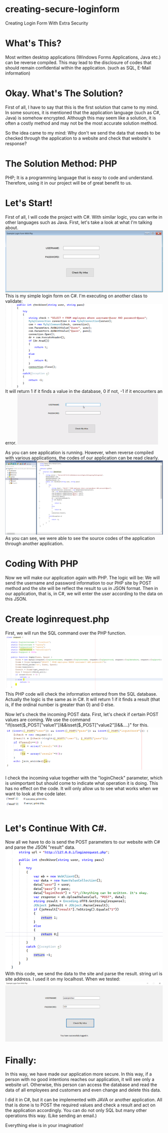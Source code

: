 # creating-secure-loginform
Creating Login Form With Extra Security

# What's This?
Most written desktop applications (Windows Forms Applications, Java etc.) can be reverse compiled.
This may lead to the disclosure of codes that should remain confidential within the application. (such as SQL, E-Mail information)

# Okay. What's The Solution?
First of all, I have to say that this is the first solution that came to my mind. In some sources, it is mentioned that the application language (such as C#, Java) is somehow encrypted. Although this may seem like a solution, it is often a costly method and may not be the most accurate solution method.

So the idea came to my mind: Why don't we send the data that needs to be checked through the application to a website and check that website's response?

# The Solution Method: PHP
PHP; It is a programming language that is easy to code and understand.
Therefore, using it in our project will be of great benefit to us.

# Let's Start!
First of all, I will code the project with C#. With similar logic, you can write in other languages such as Java.
First, let's take a look at what I'm talking about.
![alt text](https://github.com/ogzerg/creating-secure-loginform/blob/main/images/winforms%20main.PNG?raw=true)
This is my simple login form on C#.
I'm executing on another class to validate:
![alt text](https://github.com/ogzerg/creating-secure-loginform/blob/main/images/checkUser%20method.PNG?raw=true)
It will return 1 if it finds a value in the database, 0 if not, -1 if it encounters an error.
![alt text](https://github.com/ogzerg/creating-secure-loginform/blob/main/images/login%20screen.gif?raw=true)

As you can see application is running. However, when reverse compiled with various applications, the codes of our application can be read clearly.
![alt text](https://github.com/ogzerg/creating-secure-loginform/blob/main/images/decompiled%20Class.png?raw=true)
As you can see, we were able to see the source codes of the application through another application.

# Coding With PHP
Now we will make our application again with PHP. The logic will be:
We will send the username and password information to our PHP site by POST method and the site will be reflect the result to us in JSON format. Then in our application, that is, in C#, we will enter the user according to the data on this JSON.

# Create loginrequest.php
First, we will run the SQL command over the PHP function.
![alt text](https://github.com/ogzerg/creating-secure-loginform/blob/main/images/php%20class.PNG?raw=true)
This PHP code will check the information entered from the SQL database. Actually the logic is the same as in C#. It will return 1 if it finds a result (that is, if the ordinal number is greater than 0) and 0 else.

Now let's check the incoming POST data.
First, let's check if certain POST values are coming. We use the command "if(isset($_POST["value1"])&&isset($_POST["value2"])&&....)" for this.
![alt text](https://github.com/ogzerg/creating-secure-loginform/blob/main/images/php%20request.PNG?raw=true)

I check the incoming value together with the "loginCheck" parameter, which is unimportant but should come to indicate what operation it is doing. This has no effect on the code. It will only allow us to see what works when we want to look at the code later.
![alt text](https://github.com/ogzerg/creating-secure-loginform/blob/main/images/json%20print.png?raw=true)
# Let's Continue With C#.
Now all we have to do is send the POST parameters to our website with C# and parse the JSON "result" data.
![alt text](https://github.com/ogzerg/creating-secure-loginform/blob/main/images/c%23%20code.png?raw=true)
With this code, we send the data to the site and parse the result.
string url is site address. I used it on my localhost.
When we tested:
![alt text](https://github.com/ogzerg/creating-secure-loginform/blob/main/images/logged%20with%20php.PNG?raw=true)
# Finally:
In this way, we have made our application more secure. In this way, if a person with no good intentions reaches our application, it will see only a website url.
Otherwise, this person can access the database and read the data of all employees and customers and even change and delete this data.

I did it in C#, but it can be implemented with JAVA or another application.
All that is done is to POST the required values and check a result and act on the application accordingly.
You can do not only SQL but many other operations this way. (Like sending an email.)

Everything else is in your imagination!
